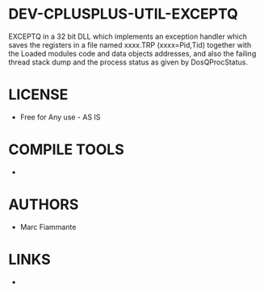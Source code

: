 DEV-CPLUSPLUS-UTIL-EXCEPTQ
==========================

EXCEPTQ in a 32 bit DLL which implements an exception handler which saves the registers in a file named xxxx.TRP (xxxx=Pid,Tid) together with the Loaded modules code and data objects addresses, and also the failing thread stack dump and the process status as given by DosQProcStatus.


LICENSE
===============
* Free for Any use - AS IS

COMPILE TOOLS
===============
* 

AUTHORS
===============
* Marc Fiammante

LINKS
===============
* 
